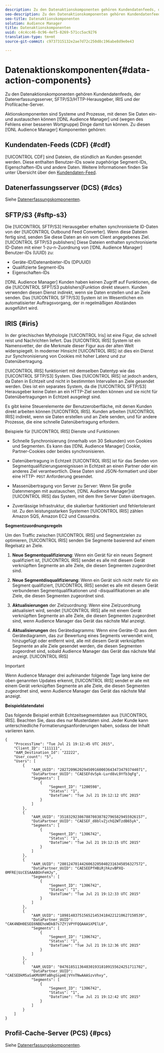 ```yaml
---
description: Zu den Datenaktionskomponenten gehören Kundendatenfeeds, der Datenerfassungsserver, SFTP/S3/HTTP-Herausgeber, IRIS und der Profilcache-Server.
seo-description: Zu den Datenaktionskomponenten gehören Kundendatenfeeds, der Datenerfassungsserver, SFTP/S3/HTTP-Herausgeber, IRIS und der Profilcache-Server.
seo-title: Datenaktionskomponenten
solution: Audience Manager
title: Datenaktionskomponenten
uuid: c4c4cc46-8c96-4ef5-8269-571cc5ac9276
translation-type: tm+mt
source-git-commit: c9737315132e2ae7d72c250d8c196abe8d9e0e43

---
```



# Datenaktionskomponenten{#data-action-components}

Zu den Datenaktionskomponenten gehören Kundendatenfeeds, der Datenerfassungsserver, SFTP/S3/HTTP-Herausgeber, IRIS und der Profilcache-Server.

<!-- 

c_compact.xml

 -->

Aktionskomponenten sind Systeme und Prozesse, mit denen Sie Daten ein- und austauschen können [!DNL Audience Manager] und (wegen des Fehlens einer besseren Wortgruppe) Dinge damit tun können. Zu diesen [!DNL Audience Manager] Komponenten gehören:

## Kundendaten-Feeds (CDF) {#cdf}

[!UICONTROL CDF] sind Dateien, die stündlich an Kunden gesendet werden. Diese enthalten Benutzer-IDs sowie zugehörige Segment-IDs, Eigenschaften-IDs und andere Daten. Weitere Informationen finden Sie unter Übersicht über den [Kundendaten-Feed](../../features/cdf-files.md).

## Datenerfassungsserver (DCS) {#dcs}

Siehe [Datenerfassungskomponenten](../../reference/system-components/components-data-collection.md).

## SFTP/S3 {#sftp-s3}

Die [!UICONTROL SFTP/S3] Herausgeber erhalten synchronisierte ID-Daten von der [!UICONTROL Outbound Feed Converter]. Wenn diese Dateien fertig sind, senden Sie diese Daten an ein vom Client angegebenes Ziel. [!UICONTROL SFTP/S3 publishers] Diese Dateien enthalten synchronisierte ID-Daten mit einer 1-zu-n-Zuordnung von [!DNL Audience Manager] Benutzer-IDs (UUID) zu:

* Geräte-ID/Datenanbieter-IDs (DPUUID)
* Qualifizierte Segment-IDs
* Eigenschaften-IDs

[!DNL Audience Manager] Kunden haben keinen Zugriff auf Funktionen, die die [!UICONTROL SFPT/S3 publishers]Funktion direkt steuern. Kunden verwenden diesen Dienst indirekt, wenn sie Daten erstellen und an Ziele senden. Das [!UICONTROL SFTP/S3] System ist im Wesentlichen ein automatisierter Auftragsvorgang, der in regelmäßigen Abständen ausgeführt wird.

## IRIS {#iris}

In der griechischen Mythologie [!UICONTROL Iris] ist eine Figur, die schnell reist und Nachrichten liefert. Das [!UICONTROL IRIS] System ist ein Namensvetter, der die Merkmale dieser Figur aus der alten Welt widerspiegelt. In moderner Hinsicht [!UICONTROL IRIS] ist dies ein Dienst zur Synchronisierung von Cookies mit hoher Latenz und zur Datenübertragung.

[!UICONTROL IRIS] funktioniert mit demselben Datentyp wie das [!UICONTROL SFTP/S3] System. Dies [!UICONTROL IRIS] ist jedoch anders, da Daten in Echtzeit und nicht in bestimmten Intervallen an Ziele gesendet werden. Dies ist ein separates System, da die [!UICONTROL SFTP/S3] Herausgeber keine Daten an ein HTTP-Ziel senden können und sie nicht für Datenübertragungen in Echtzeit ausgelegt sind.

Es gibt keine Steuerelemente der Benutzeroberfläche, mit denen Kunden direkt arbeiten können [!UICONTROL IRIS]. Kunden arbeiten [!UICONTROL IRIS] indirekt, wenn sie Daten erstellen und an Ziele senden, und für andere Prozesse, die eine schnelle Datenübertragung erfordern.

Beispiele für [!UICONTROL IRIS] Dienste und Funktionen:

* Schnelle Synchronisierung (innerhalb von 30 Sekunden) von Cookies und Segmenten. Es kann das [!DNL Audience Manager] Cookie, Partner-Cookies oder beides synchronisieren.
* Datenübertragung in Echtzeit [!UICONTROL IRIS] ist für das Senden von Segmentqualifizierungsereignissen in Echtzeit an einen Partner oder ein anderes Ziel verantwortlich. Diese Daten sind JSON-formatiert und über eine HTTP- `POST` Anforderung gesendet.

* Massenübertragung von Server zu Server: Wenn Sie große Datenmengen mit austauschen, [!DNL Audience Manager]ist [!UICONTROL IRIS] das System, mit dem Ihre Server Daten übertragen.

* Zuverlässige Infrastruktur, die skalierbar funktioniert und fehlertolerant ist. Zu den leistungsstarken Systemen [!UICONTROL IRIS] zählen Amazon SQS, Amazon EC2 und Cassandra.

**Segmentzuordnungsregeln**

Um den Traffic zwischen [!UICONTROL IRIS] und Segmentzielen zu optimieren, [!UICONTROL IRIS] senden Sie Segmente basierend auf einem Regelsatz an Ziele.

1. **Neue Segmentqualifizierung**: Wenn ein Gerät für ein neues Segment qualifiziert ist, [!UICONTROL IRIS] sendet es alle mit diesem Gerät verknüpften Segmente an alle Ziele, die diesen Segmenten zugeordnet sind.

1. **Neue Segmentdisqualifizierung**: Wenn ein Gerät sich nicht mehr für ein Segment qualifiziert, [!UICONTROL IRIS] sendet es alle mit diesem Gerät verbundenen Segmentqualifikationen und -disqualifikationen an alle Ziele, die diesen Segmenten zugeordnet sind.

1. **Aktualisierungen** der Zielzuordnung: Wenn eine Zielzuordnung aktualisiert wird, sendet [!UICONTROL IRIS] alle mit einem Gerät verknüpften Segmente an alle Ziele, die diesen Segmenten zugeordnet sind, wenn Audience Manager das Gerät das nächste Mal anzeigt.

1. **Aktualisierungen** des Gerätediagramms: Wenn eine Geräte-ID aus dem Gerätediagramm, das zur Bewertung eines Segments verwendet wird, hinzugefügt oder entfernt wird, alle mit diesem Gerät verknüpften Segmente an alle Ziele gesendet werden, die diesen Segmenten zugeordnet sind, sobald Audience Manager das Gerät das nächste Mal anzeigt. [!UICONTROL IRIS]

>[!IMPORTANT]
>
>Wenn Audience Manager drei aufeinander folgende Tage lang keine der oben genannten Updates erkennt, [!UICONTROL IRIS] sendet er alle mit einem Gerät verknüpften Segmente an alle Ziele, die diesen Segmenten zugeordnet sind, wenn Audience Manager das Gerät das nächste Mal anzeigt.

**Beispieldatendatei**

Das folgende Beispiel enthält Echtzeitsegmentdaten aus [!UICONTROL IRIS]. Beachten Sie, dass dies nur Musterdaten sind. Jeder Kunde kann unterschiedliche Formatierungsanforderungen haben, sodass der Inhalt variieren kann.

```
{
    "ProcessTime": "Tue Jul 21 19:12:45 UTC 2015",
    "Client_ID": "111111",
    "AAM_Destination_Id": "22222",
    "User_count": "5",
    "Users": [
        {
            "AAM_UUID": "28272096202945091600036434734793744071",
            "DataPartner_UUID": "CAESEFdv5pk-Lurd8vL9Yfb3qFg",
            "Segments": [
                {
                    "Segment_ID": "1200598",
                    "Status": "1",
                    "DateTime": "Tue Jul 21 19:12:12 UTC 2015"
                }
            ]
        },
        {
            "AAM_UUID": "35183292386788708387827965829455926157",
            "DataPartner_UUID": "CAESEF_d8blvZjchQ2WTzdB65yk",
            "Segments": [
                {
                    "Segment_ID": "1306742",
                    "Status": "1",
                    "DateTime": "Tue Jul 21 19:12:15 UTC 2015"
                }
            ]
        },
        {
            "AAM_UUID": "28012470144260632050402316345856327572",
            "DataPartner_UUID": "CAESEEPfHBiRjhkzvBPXQ-0MFRE|UzCESAAABOnFeHJy",
            "Segments": [
                {
                    "Segment_ID": "1306742",
                    "Status": "1",
                    "DateTime": "Tue Jul 21 19:12:33 UTC 2015"
                }
            ]
        },
        {
            "AAM_UUID": "18981483751565214534184221210627150539",
            "DataPartner_UUID": "CAK4NDH0ESEE6NBEhoWDkB7s7ZY|VPYFQQAAASXPElL0",
            "Segments": [
                {
                    "Segment_ID": "1306742",
                    "Status": "1",
                    "DateTime": "Tue Jul 21 19:12:36 UTC 2015"
                }
            ]
        },
        {
            "AAM_UUID": "04761851136483019318109155624251711702",
            "DataPartner_UUID": "CAESEDkM5aSaKMV8MfaBhgSspmE|VYnTNwAAASzvVhxy",
            "Segments": [
                {
                    "Segment_ID": "1306742",
                    "Status": "1",
                    "DateTime": "Tue Jul 21 19:12:42 UTC 2015"
                }
            ]
        }
    ]
}
```

## Profil-Cache-Server (PCS) {#pcs}

Siehe [Datenerfassungskomponenten](../../reference/system-components/components-data-collection.md).
